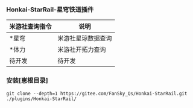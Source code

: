 ### Honkai-StarRail-星穹铁道插件

| 米游社查询指令 | 说明        |
|:--------|-----------|
| *星穹     | 米游社星琼数据查询 |
| *体力     | 米游社开拓力查询  |
| 待开发     | 待开发       |

### 安装[崽根目录]
```
git clone --depth=1 https://gitee.com/FanSky_Qs/Honkai-StarRail.git ./plugins/Honkai-StarRail/
```
